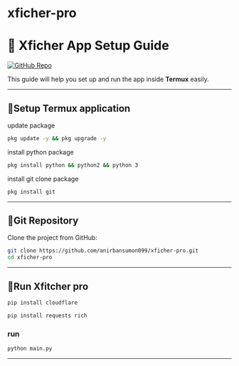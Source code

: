 # xficher-pro

# 📱 Xficher App Setup Guide

[![GitHub Repo](https://img.shields.io/badge/GitHub-Repository-blue?logo=github)](https://github.com/username/repository-name)

This guide will help you set up and run the app inside **Termux** easily.

---

## 🔗Setup Termux application 

 update package 
```bash
pkg update -y && pkg upgrade -y
```
install python package 
```bash
pkg install python && python2 && python 3
```
install git clone package 
```bash
pkg install git
```

---
## 🔗Git Repository

Clone the project from GitHub:

```bash
git clone https://github.com/anirbansumon099/xficher-pro.git
cd xficher-pro
```
---
## 🔗Run Xfitcher pro 

```bash
pip install cloudflare
```

```bash
pip install requests rich
```

### run 
```bash
python main.py
```

---
